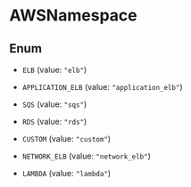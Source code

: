 # AWSNamespace

## Enum

- `ELB` (value: `"elb"`)

- `APPLICATION_ELB` (value: `"application_elb"`)

- `SQS` (value: `"sqs"`)

- `RDS` (value: `"rds"`)

- `CUSTOM` (value: `"custom"`)

- `NETWORK_ELB` (value: `"network_elb"`)

- `LAMBDA` (value: `"lambda"`)
